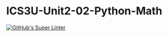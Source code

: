 # ICS3U-Unit2-02-Python-Math


[![GitHub's Super Linter](https://github.com/sydneykuhn/ICS3U-Unit2-02-Python-Math/workflows/GitHub's%20Super%20Linter/badge.svg)](https://github.com/sydneykuhn/ICS3U-Unit2-02-Python-Math/actions)
